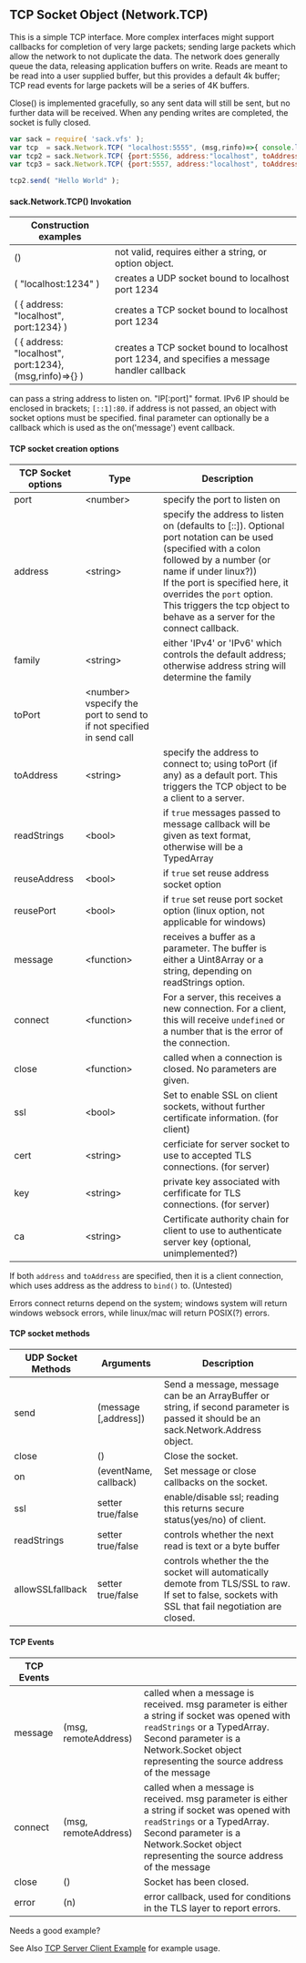

## TCP Socket Object (Network.TCP)

This is a simple TCP interface.  More complex interfaces might support callbacks for completion of very large packets; sending
large packets which allow the network to not duplicate the data.  The network does generally queue the data, releasing application
buffers on write.  Reads are meant to be read into a user supplied buffer, but this provides a default 4k buffer; TCP read events for
large packets will be a series of 4K buffers.

Close() is implemented gracefully, so any sent data will still be sent, but no further data will be received.  When any pending writes
are completed, the socket is fully closed.


``` js
var sack = require( 'sack.vfs' );
var tcp  = sack.Network.TCP( "localhost:5555", (msg,rinfo)=>{ console.log( "got message:", msg ) } );
var tcp2 = sack.Network.TCP( {port:5556, address:"localhost", toAddress:"localhost:5555" }, (msg,rinfo)=>{ console.log( "got message:", msg ) } );
var tcp3 = sack.Network.TCP( {port:5557, address:"localhost", toAddress:"localhost", toPort:5555, message:(msg,rinfo)=>{ console.log( "got message:", msg ) } );

tcp2.send( "Hello World" );

```

#### sack.Network.TCP() Invokation

| Construction examples |  |
|-----|----|
| ()  | not valid, requires either a string, or option object. |
| ( "localhost:1234" ) | creates a UDP socket bound to localhost port 1234 |
| ( { address: "localhost",<BR>port:1234} ) | creates a TCP socket bound to localhost port 1234 |
| ( { address: "localhost",<BR>port:1234}, (msg,rinfo)=>{} ) | creates a TCP socket bound to localhost port 1234, and specifies a message handler callback |

  can pass a string address to listen on.  "IP[:port]" format.  IPv6 IP should be enclosed in brackets;  `[::1]:80`.
  if address is not passed, an object with socket options must be specified.
  final parameter can optionally be a callback which is used as the on('message') event callback.

#### TCP socket creation options

| TCP Socket options | Type | Description  |
|----|----|---|
| port  | &lt;number&gt; |specify the port to listen on |
| address | &lt;string&gt; |specify the address to listen on (defaults to [::]). Optional port notation can be used (specified with a colon followed by a number (or name if under linux?))<BR>If the port is specified here, it overrides the `port` option.  This triggers the tcp object to behave as a server for the connect callback.|
| family | &lt;string&gt; |either 'IPv4' or 'IPv6' which controls the default address; otherwise address string will determine the family |
| toPort | &lt;number&gt; vspecify the port to send to if not specified in send call |
| toAddress | &lt;string&gt; |specify the address to connect to; using toPort (if any) as a default port.  This triggers the TCP object to be a client to a server.|
| readStrings | &lt;bool&gt;| if `true` messages passed to message callback will be given as text format, otherwise will be a TypedArray |
| reuseAddress | &lt;bool&gt; |if `true` set reuse address socket option |
| reusePort | &lt;bool&gt; |if `true` set reuse port socket option (linux option, not applicable for windows) |
| message | &lt;function&gt; | receives a buffer as a parameter.  The buffer is either a Uint8Array or a string, depending on readStrings option.  |
| connect | &lt;function&gt; | For a server, this receives a new connection.  For a client, this will receive `undefined` or a number that is the error of the connection. |
| close | &lt;function&gt; | called when a connection is closed.  No parameters are given. |
| ssl | &lt;bool&gt; | Set to enable SSL on client sockets, without further certificate information. (for client) |
| cert | &lt;string&gt; | cerficiate for server socket to use to accepted TLS connections. (for server) |
| key | &lt;string&gt; | private key associated with cerfificate for TLS connections. (for server) |
| ca | &lt;string&gt; | Certificate authority chain for client to use to authenticate server key (optional, unimplemented?) |


If both `address` and `toAddress` are specified, then it is a client connection, which uses address as the address to `bind()` to.  (Untested)

Errors connect returns depend on the system; windows system will return windows websock errors, while linux/mac will return POSIX(?) errors.

#### TCP socket methods

| UDP Socket Methods | Arguments | Description  |
|-----|-----|-----|
| send | (message [,address]) | Send a message, message can be an ArrayBuffer or string,   if second parameter is passed it should be an sack.Network.Address object. |
| close | () | Close the socket. |
| on | (eventName, callback) | Set message or close callbacks on the socket. |
| ssl | setter true/false | enable/disable ssl; reading this returns secure status(yes/no) of client. |
| readStrings | setter true/false | controls whether the next read is text or a byte buffer |
| allowSSLfallback | setter true/false | controls whether the the socket will automatically demote from TLS/SSL to raw.  If set to false, sockets with SSL that fail negotiation are closed. |

#### TCP Events

| TCP Events |  |  |
|----|----|----|
| message | (msg, remoteAddress) | called when a message is received.  msg parameter is either a string if socket was opened with `readStrings` or a TypedArray.  Second parameter is a Network.Socket object representing the source address of the message |
| connect | (msg, remoteAddress) | called when a message is received.  msg parameter is either a string if socket was opened with `readStrings` or a TypedArray.  Second parameter is a Network.Socket object representing the source address of the message |
| close | () | Socket has been closed. | 
| error | (n) | error callback, used for conditions in the TLS layer to report errors. |


Needs a good example?

See Also [TCP Server Client Example](https://github.com/d3x0r/sack.vfs/blob/master/tests/tcp/) for example usage.
